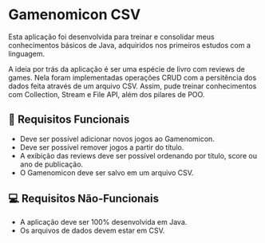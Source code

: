 # Gamenomicon CSV

Esta aplicação foi desenvolvida para treinar e consolidar meus conhecimentos básicos de Java, adquiridos nos primeiros estudos com a linguagem.

A ideia por trás da aplicação é ser uma espécie de livro com reviews de games. Nela foram implementadas operações CRUD com a persitência dos dados feita através de um arquivo CSV. Assim, pude treinar conhecimentos com Collection, Stream e File API, além dos pilares de POO.

## 📌 Requisitos Funcionais

- Deve ser possível adicionar novos jogos ao Gamenomicon.
- Deve ser possível remover jogos a partir do título.
- A exibição das reviews deve ser possível ordenando por título, score ou ano de publicação.
- O Gamenomicon deve ser salvo em um arquivo CSV.

## 💻 Requisitos Não-Funcionais

- A aplicação deve ser 100% desenvolvida em Java.
- Os arquivos de dados devem estar em CSV.
